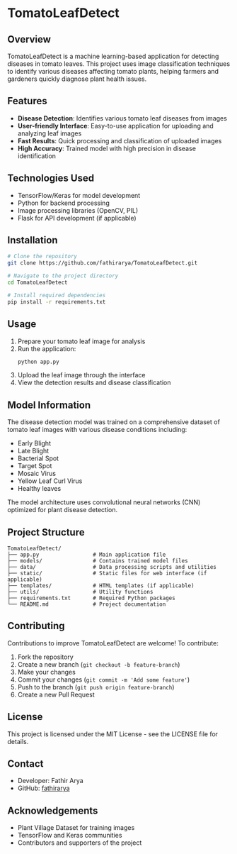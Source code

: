 # TomatoLeafDetect

## Overview

TomatoLeafDetect is a machine learning-based application for detecting diseases in tomato leaves. This project uses image classification techniques to identify various diseases affecting tomato plants, helping farmers and gardeners quickly diagnose plant health issues.

## Features

- **Disease Detection**: Identifies various tomato leaf diseases from images
- **User-friendly Interface**: Easy-to-use application for uploading and analyzing leaf images
- **Fast Results**: Quick processing and classification of uploaded images
- **High Accuracy**: Trained model with high precision in disease identification

## Technologies Used

- TensorFlow/Keras for model development
- Python for backend processing
- Image processing libraries (OpenCV, PIL)
- Flask for API development (if applicable)

## Installation

```bash
# Clone the repository
git clone https://github.com/fathirarya/TomatoLeafDetect.git

# Navigate to the project directory
cd TomatoLeafDetect

# Install required dependencies
pip install -r requirements.txt
```

## Usage

1. Prepare your tomato leaf image for analysis
2. Run the application:
   ```bash
   python app.py
   ```
3. Upload the leaf image through the interface
4. View the detection results and disease classification

## Model Information

The disease detection model was trained on a comprehensive dataset of tomato leaf images with various disease conditions including:
- Early Blight
- Late Blight
- Bacterial Spot
- Target Spot
- Mosaic Virus
- Yellow Leaf Curl Virus
- Healthy leaves

The model architecture uses convolutional neural networks (CNN) optimized for plant disease detection.

## Project Structure

```
TomatoLeafDetect/
├── app.py                 # Main application file
├── models/                # Contains trained model files
├── data/                  # Data processing scripts and utilities
├── static/                # Static files for web interface (if applicable)
├── templates/             # HTML templates (if applicable)
├── utils/                 # Utility functions
├── requirements.txt       # Required Python packages
└── README.md              # Project documentation
```

## Contributing

Contributions to improve TomatoLeafDetect are welcome! To contribute:

1. Fork the repository
2. Create a new branch (`git checkout -b feature-branch`)
3. Make your changes
4. Commit your changes (`git commit -m 'Add some feature'`)
5. Push to the branch (`git push origin feature-branch`)
6. Create a new Pull Request

## License

This project is licensed under the MIT License - see the LICENSE file for details.

## Contact

- Developer: Fathir Arya
- GitHub: [fathirarya](https://github.com/fathirarya)

## Acknowledgements

- Plant Village Dataset for training images
- TensorFlow and Keras communities
- Contributors and supporters of the project
